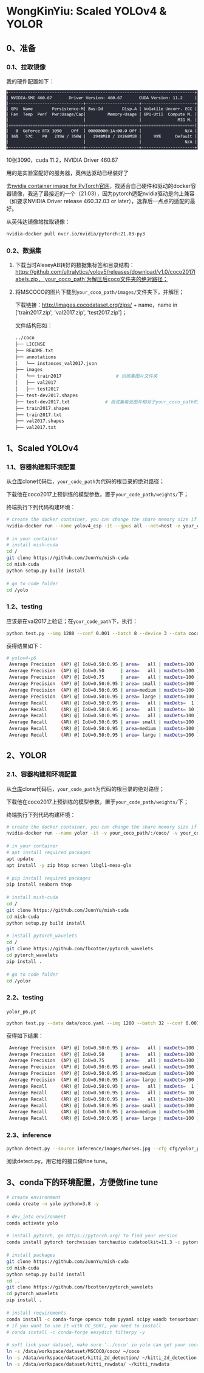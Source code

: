 # WongKinYiu: Scaled YOLOv4 & YOLOR

## 0、准备

### 0.1、拉取镜像

我的硬件配置如下：

![配置](./figs/硬件配置.png)

10张3090，cuda 11.2，NVIDIA Driver 460.67

用的是实验室配好的服务器，英伟达驱动已经装好了

去[nvidia container image for PyTorch官网](https://docs.nvidia.com/deeplearning/frameworks/pytorch-release-notes/rel_21-03.html)，找适合自己硬件和驱动的docker容器镜像，我选了最接近的一个（21.03），因为pytorch适配nvidia驱动是向上兼容（如要求NVIDIA Driver release 460.32.03 or later），选靠后一点点的适配的最好。

从英伟达镜像站拉取镜像：

```bash
nvidia-docker pull nvcr.io/nvidia/pytorch:21.03-py3
```

### 0.2、数据集

1. 下载当时AlexeyAB转好的数据集标签和目录结构：https://github.com/ultralytics/yolov5/releases/download/v1.0/coco2017labels.zip，`your_coco_path`为解压后coco文件夹的绝对路径；

2. 将MSCOCO的图片下载到`your_coco_path/images/`文件夹下，并解压；

   下载链接：http://images.cocodataset.org/zips/ + name，name in ['train2017.zip', 'val2017.zip', 'test2017.zip']；

   文件结构形如：

   ```bash
   ../coco
   ├── LICENSE
   ├── README.txt
   ├── annotations
   │   └── instances_val2017.json
   ├── images
   │   └── train2017					# 训练集图片文件夹
   │   ├── val2017
   │   ├── test2017
   ├── test-dev2017.shapes
   ├── test-dev2017.txt				# 测试集每张图片相对于your_coco_path的路径，按行分割
   ├── train2017.shapes
   ├── train2017.txt
   ├── val2017.shapes
   ├── val2017.txt
   ```

## 1、Scaled YOLOv4

### 1.1、容器构建和环境配置

从[仓库](https://github.com/WongKinYiu/ScaledYOLOv4)clone代码后，`your_code_path`为代码的根目录的绝对路径；

下载他在coco2017上预训练的模型参数，置于`your_code_path/weights/`下；

终端执行下列代码构建环境：

```bash
# create the docker container, you can change the share memory size if you have more.
nvidia-docker run --name yolov4_csp -it --gpus all --net=host -v your_coco_path/:/coco/ -v your_code_path/:/yolo --shm-size=20g nvcr.io/nvidia/pytorch:21.03-py3

# in your container
# install mish-cuda
cd /
git clone https://github.com/JunnYu/mish-cuda
cd mish-cuda
python setup.py build install

# go to code folder
cd /yolo
```

### 1.2、testing

应该是在val2017上验证；在`your_code_path`下，执行：

```bash
python test.py --img 1280 --conf 0.001 --batch 8 --device 3 --data coco.yaml --weights weights/yolov4-p6.pt
```

获得结果如下：

```bash
# yolov4-p6
 Average Precision  (AP) @[ IoU=0.50:0.95 | area=   all | maxDets=100 ] = 0.53857
 Average Precision  (AP) @[ IoU=0.50      | area=   all | maxDets=100 ] = 0.72015
 Average Precision  (AP) @[ IoU=0.75      | area=   all | maxDets=100 ] = 0.59025
 Average Precision  (AP) @[ IoU=0.50:0.95 | area= small | maxDets=100 ] = 0.39285
 Average Precision  (AP) @[ IoU=0.50:0.95 | area=medium | maxDets=100 ] = 0.58283
 Average Precision  (AP) @[ IoU=0.50:0.95 | area= large | maxDets=100 ] = 0.66580
 Average Recall     (AR) @[ IoU=0.50:0.95 | area=   all | maxDets=  1 ] = 0.39552
 Average Recall     (AR) @[ IoU=0.50:0.95 | area=   all | maxDets= 10 ] = 0.66504
 Average Recall     (AR) @[ IoU=0.50:0.95 | area=   all | maxDets=100 ] = 0.72141
 Average Recall     (AR) @[ IoU=0.50:0.95 | area= small | maxDets=100 ] = 0.59193
 Average Recall     (AR) @[ IoU=0.50:0.95 | area=medium | maxDets=100 ] = 0.75844
 Average Recall     (AR) @[ IoU=0.50:0.95 | area= large | maxDets=100 ] = 0.83981
```

## 2、YOLOR

### 2.1、容器构建和环境配置

从[仓库](https://github.com/WongKinYiu/yolor)clone代码后，`your_code_path`为代码的根目录的绝对路径；

下载他在coco2017上预训练的模型参数，置于`your_code_path/weights/`下；

终端执行下列代码构建环境：

```bash
# create the docker container, you can change the share memory size if you have more.
nvidia-docker run --name yolor -it -v your_coco_path/:/coco/ -v your_code_path/:/yolor --shm-size=20g nvcr.io/nvidia/pytorch:21.03-py3

# in your container
# apt install required packages
apt update
apt install -y zip htop screen libgl1-mesa-glx

# pip install required packages
pip install seaborn thop

# install mish-cuda
cd /
git clone https://github.com/JunnYu/mish-cuda
cd mish-cuda
python setup.py build install

# install pytorch_wavelets
cd /
git clone https://github.com/fbcotter/pytorch_wavelets
cd pytorch_wavelets
pip install .

# go to code folder
cd /yolor
```

### 2.2、testing

`yolor_p6.pt`

```bash
python test.py --data data/coco.yaml --img 1280 --batch 32 --conf 0.001 --iou 0.65 --device 0 --cfg cfg/yolor_p6.cfg --weights weights/yolor_p6.pt --name yolor_p6_val
```

获得如下结果：

```bash
 Average Precision  (AP) @[ IoU=0.50:0.95 | area=   all | maxDets=100 ] = 0.52510
 Average Precision  (AP) @[ IoU=0.50      | area=   all | maxDets=100 ] = 0.70718
 Average Precision  (AP) @[ IoU=0.75      | area=   all | maxDets=100 ] = 0.57520
 Average Precision  (AP) @[ IoU=0.50:0.95 | area= small | maxDets=100 ] = 0.37058
 Average Precision  (AP) @[ IoU=0.50:0.95 | area=medium | maxDets=100 ] = 0.56878
 Average Precision  (AP) @[ IoU=0.50:0.95 | area= large | maxDets=100 ] = 0.66102
 Average Recall     (AR) @[ IoU=0.50:0.95 | area=   all | maxDets=  1 ] = 0.39181
 Average Recall     (AR) @[ IoU=0.50:0.95 | area=   all | maxDets= 10 ] = 0.65229
 Average Recall     (AR) @[ IoU=0.50:0.95 | area=   all | maxDets=100 ] = 0.71441
 Average Recall     (AR) @[ IoU=0.50:0.95 | area= small | maxDets=100 ] = 0.57755
 Average Recall     (AR) @[ IoU=0.50:0.95 | area=medium | maxDets=100 ] = 0.75337
 Average Recall     (AR) @[ IoU=0.50:0.95 | area= large | maxDets=100 ] = 0.84013
```

### 2.3、inference

```bash
python detect.py --source inference/images/horses.jpg --cfg cfg/yolor_p6.cfg --weights weights/yolor_p6.pt --conf 0.25 --img-size 1280 --device 0
```

阅读detect.py，用它给的接口做fine tune。

## 3、conda下的环境配置，方便做fine tune

```bash
# create environment
conda create -n yolo python=3.8 -y

# dev_into environment
conda activate yolo

# install pytorch, go https://pytorch.org/ to find your version
conda install pytorch torchvision torchaudio cudatoolkit=11.3 -c pytorch

# install packages
git clone https://github.com/JunnYu/mish-cuda
cd mish-cuda
python setup.py build install
cd ..
git clone https://github.com/fbcotter/pytorch_wavelets
cd pytorch_wavelets
pip install .

# install requirements
conda install -c conda-forge opencv tqdm pyyaml scipy wandb tensorboard pycocotools -y
# if you want to use it with OC_SORT, you need to install
# conda install -c conda-forge easydict filterpy -y

# soft link your dataset, make sure '../coco' in yolo can get your coco dataset
ln -s /data/workspace/dataset/MSCOCO/coco/ ~/coco
ln -s /data/workspace/dataset/kitti_2d_detection/ ~/kitti_2d_detection
ln -s /data/workspace/dataset/kitti_rawdata/ ~/kitti_rawdata
```

